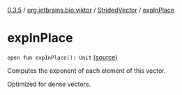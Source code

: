 [0.3.5](../../index.md) / [org.jetbrains.bio.viktor](../index.md) / [StridedVector](index.md) / [expInPlace](.)

# expInPlace

`open fun expInPlace(): Unit` [(source)](https://github.com/JetBrains-Research/viktor/blob/0.3.5/src/main/kotlin/org/jetbrains/bio/viktor/StridedVector.kt#L247)

Computes the exponent of each element of this vector.

Optimized for dense vectors.

